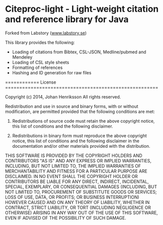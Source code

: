 Citeproc-light - Light-weight citation and reference library for Java
=====================================================================


Forked from Labstory (www.labstory.se)

This library provides the following:

* Loading of citations from Bibtex, CSL-JSON, Medline/pubmed and Mendeley
* Loading of CSL style sheets
* Formatting of references
* Hashing and ID generation for raw files




============ License ======================================================

Copyright (c) 2014, Johan Henriksson
All rights reserved.

Redistribution and use in source and binary forms, with or without modification, are
permitted provided that the following conditions are met:

1. Redistributions of source code must retain the above copyright notice, this list
   of conditions and the following disclaimer.

2. Redistributions in binary form must reproduce the above copyright notice, this list
   of conditions and the following disclaimer in the documentation and/or other materials
   provided with the distribution.

THIS SOFTWARE IS PROVIDED BY THE COPYRIGHT HOLDERS AND CONTRIBUTORS "AS IS" AND ANY
EXPRESS OR IMPLIED WARRANTIES, INCLUDING, BUT NOT LIMITED TO, THE IMPLIED WARRANTIES
OF MERCHANTABILITY AND FITNESS FOR A PARTICULAR PURPOSE ARE DISCLAIMED. IN NO EVENT
SHALL THE COPYRIGHT HOLDER OR CONTRIBUTORS BE LIABLE FOR ANY DIRECT, INDIRECT,
INCIDENTAL, SPECIAL, EXEMPLARY, OR CONSEQUENTIAL DAMAGES (INCLUDING, BUT NOT LIMITED TO,
PROCUREMENT OF SUBSTITUTE GOODS OR SERVICES; LOSS OF USE, DATA, OR PROFITS; OR BUSINESS
INTERRUPTION) HOWEVER CAUSED AND ON ANY THEORY OF LIABILITY, WHETHER IN CONTRACT, STRICT
LIABILITY, OR TORT (INCLUDING NEGLIGENCE OR OTHERWISE) ARISING IN ANY WAY OUT OF THE
USE OF THIS SOFTWARE, EVEN IF ADVISED OF THE POSSIBILITY OF SUCH DAMAGE.
